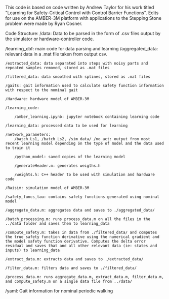 This code is based on code written by Andrew Taylor for his work titled "Learning for Safety-Critical Control with Control Barrier Functions". Edits for use on the AMBER-3M platform with applications to the Stepping Stone problem were made by Ryan Cosner. 

Code Structure: 
/data: Data to be parsed in the form of .csv files output by the simulator or hardware-controller code. 

/learning_cbf: main code for data parsing and learning
    /aggregated_data: relevant data in a .mat file taken from output csv. 

    /extracted_data: data separated into steps with noisy parts and repeated samples removed, stored as .mat files

    /filtered_data: data smoothed with splines, stored as .mat files

    /gaits: gait information used to calculate safety function information with respect to the nominal gait

    /Hardware: hardware model of AMBER-3M

    /learning_code: 

        /amber_learning.ipynb: jupyter notebook containing learning code

    /learning_data: processed data to be used for learning

    /network_parameters: 
        /batch_Ls1, /batch_Ls2, /sim_data/ /no_act: output from most recent learning model depending on the type of model and the data used to train it

        /python_model: saved copies of the learning model
        
        /generateHeader.m: generates weigths.h

        /weights.h: C++ header to be used with simulation and hardware code

    /Raisim: simulation model of AMBER-3M 
    
    /safety_funcs_tau: contains safety functions generated using nominal model

    /aggregate_data.m: aggregates data and saves to ./aggregated_data/

    /batch_processing.m: runs process_data.m on all the files in the ../data folder and saves them to learning_data

    /compute_safety.m: takes in data from ./filtered_data/ and computes the true safety function derivative using the numerical gradient and the model safety function derivative. Computes the delta error residual and saves that and all other relevant data (ie: states and inputs) to learning_data

    /extract_data.m: extracts data and saves to ./extracted_data/

    /filter_data.m: filters data and saves to ./filtered_data/

    /process_data.m: runs aggregate_data.m, extract_data.m, filter_data.m, and compute_safety.m on a single data file from ../data/

/yaml: Gait information for nominal periodic walking